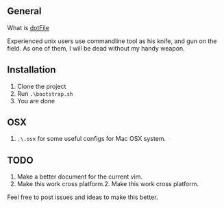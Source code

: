 General
-------------
What is [dotFile](http://linux.about.com/cs/linux101/g/dot_file.htm "dotFile")

Experienced unix users use commandline tool as his knife, and gun on the field. As one of them, I will be dead without
my handy weapon.

Installation
----------
1. Clone the project
2. Run `.\bootstrap.sh`
3. You are done

OSX
---
1. `.\.osx` for some useful configs for Mac OSX system.

TODO
----
1. Make a better document for the current vim.
2. Make this work cross platform.2. Make this work cross platform.

Feel free to post issues and ideas to make this better.
